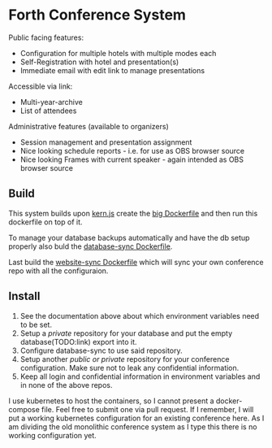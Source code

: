 # Forth Conference System

Public facing features:
- Configuration for multiple hotels with multiple modes each
- Self-Registration with hotel and presentation(s)
- Immediate email with edit link to manage presentations

Accessible via link:
- Multi-year-archive
- List of attendees

Administrative features (available to organizers)
- Session management and presentation assignment
- Nice looking schedule reports - i.e. for use as OBS browser source
- Nice looking Frames with current speaker - again intended as OBS browser source

## Build
This system builds upon [kern.js](https://github.com/geraldwodni/kern.js) create the [big Dockerfile](https://github.com/GeraldWodni/kern.js/blob/master/docker/big) and then run this dockerfile on top of it.

To manage your database backups automatically and have the db setup properly also buld the [database-sync Dockerfile](https://github.com/GeraldWodni/kern.js/tree/master/docker/database-sync).

Last build the [website-sync Dockerfile](https://github.com/GeraldWodni/kern.js/tree/master/docker/website-sync) which will sync your own conference repo with all the configuraion.

## Install
1. See the documentation above about which environment variables need to be set.
2. Setup a _private_ repository for your database and put the empty database(TODO:link) export into it.
3. Configure database-sync to use said repository.
4. Setup another _public or private_ repository for your conference configuration. Make sure not to leak any confidential information.
5. Keep all login and confidential information in environment variables and in none of the above repos.

I use kubernetes to host the containers, so I cannot present a docker-compose file. Feel free to submit one via pull request. If I remember, I will put a working kubernetes configuration for an existing conference here. As I am dividing the old monolithic conference system as I type this there is no working configuration yet.

